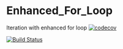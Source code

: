 # Enhanced_For_Loop
Iteration with enhanced for loop
[![codecov](https://codecov.io/gh/raje1reddy/Enhanced_For_Loop/branch/master/graph/badge.svg)](https://codecov.io/gh/raje1reddy/Enhanced_For_Loop)

[![Build Status](https://travis-ci.org/raje1reddy/Enhanced_For_Loop.svg?branch=master)](https://travis-ci.org/raje1reddy/Enhanced_For_Loop)
